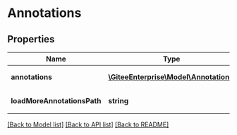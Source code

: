 # Annotations

## Properties

Name | Type | Description | Notes
------------ | ------------- | ------------- | -------------
**annotations** | [**\GiteeEnterprise\Model\Annotation[]**](Annotation.md) | 门禁注释详情 | [optional] 
**loadMoreAnnotationsPath** | **string** | 获取更多门禁详情路径 | [optional] 

[[Back to Model list]](../../README.md#documentation-for-models) [[Back to API list]](../../README.md#documentation-for-api-endpoints) [[Back to README]](../../README.md)


